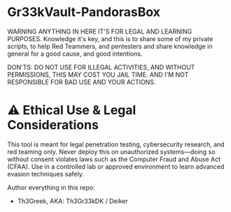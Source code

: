 # Gr33kVault-PandorasBox
WARNING ANYTHING IN HERE IT'S FOR LEGAL AND LEARNING PURPOSES. 
Knowledge it's key, and this is to share some of my private scripts, to help Red Teammers, and pentesters and share knowledge in general for a good cause, and good intentions.

DON'TS:
DO NOT USE FOR ILLEGAL ACTIVITIES, AND WITHOUT PERMISSIONS, THIS MAY COST YOU JAIL TIME. AND I'M NOT RESPONSIBLE FOR BAD USE AND YOUR ACTIONS.

# ⚠️ Ethical Use & Legal Considerations
This tool is meant for legal penetration testing, cybersecurity research, and red teaming only.
Never deploy this on unauthorized systems—doing so without consent violates laws such as the Computer Fraud and Abuse Act (CFAA).
Use in a controlled lab or approved environment to learn advanced evasion techniques safely.

Author everything in this repo:
- Th3Greek, AKA: Th3Gr33kDK / Deiker
